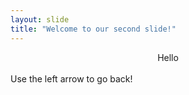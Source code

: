 ```yaml
---
layout: slide
title: "Welcome to our second slide!"
---
```

<center>Hello</center> <br>
Use the left arrow to go back!
